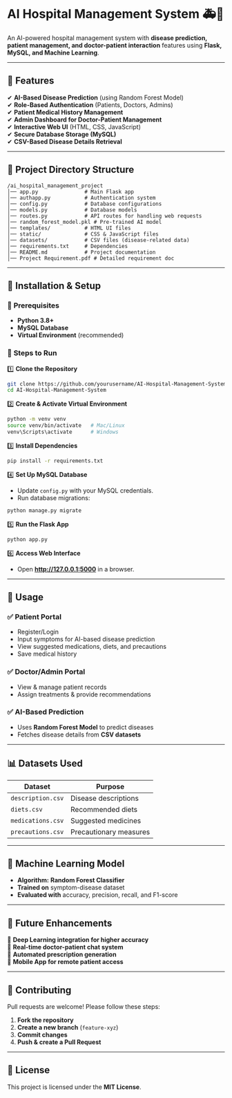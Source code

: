 # **AI Hospital Management System 🚑🧠**

An AI-powered hospital management system with **disease prediction, patient management, and doctor-patient interaction** features using **Flask, MySQL, and Machine Learning**.

---

## 📌 **Features**
✔ **AI-Based Disease Prediction** (using Random Forest Model)  
✔ **Role-Based Authentication** (Patients, Doctors, Admins)  
✔ **Patient Medical History Management**  
✔ **Admin Dashboard for Doctor-Patient Management**  
✔ **Interactive Web UI** (HTML, CSS, JavaScript)  
✔ **Secure Database Storage (MySQL)**  
✔ **CSV-Based Disease Details Retrieval**  

---

## 📁 **Project Directory Structure**
```
/ai_hospital_management_project
│── app.py               # Main Flask app
│── authapp.py           # Authentication system
│── config.py            # Database configurations
│── models.py            # Database models
│── routes.py            # API routes for handling web requests
│── random_forest_model.pkl # Pre-trained AI model
│── templates/           # HTML UI files
│── static/              # CSS & JavaScript files
│── datasets/            # CSV files (disease-related data)
│── requirements.txt     # Dependencies
│── README.md            # Project documentation
│── Project Requirement.pdf # Detailed requirement doc
```

---

## 🚀 **Installation & Setup**
### 🔹 **Prerequisites**
- **Python 3.8+**
- **MySQL Database**
- **Virtual Environment** (recommended)

### 🔹 **Steps to Run**
1️⃣ **Clone the Repository**
```bash
git clone https://github.com/yourusername/AI-Hospital-Management-System.git
cd AI-Hospital-Management-System
```
2️⃣ **Create & Activate Virtual Environment**
```bash
python -m venv venv
source venv/bin/activate   # Mac/Linux
venv\Scripts\activate      # Windows
```
3️⃣ **Install Dependencies**
```bash
pip install -r requirements.txt
```
4️⃣ **Set Up MySQL Database**
- Update `config.py` with your MySQL credentials.
- Run database migrations:
```bash
python manage.py migrate
```
5️⃣ **Run the Flask App**
```bash
python app.py
```
6️⃣ **Access Web Interface**
- Open **http://127.0.0.1:5000** in a browser.

---

## 🎯 **Usage**
### ✅ **Patient Portal**
- Register/Login
- Input symptoms for AI-based disease prediction
- View suggested medications, diets, and precautions
- Save medical history

### ✅ **Doctor/Admin Portal**
- View & manage patient records
- Assign treatments & provide recommendations

### ✅ **AI-Based Prediction**
- Uses **Random Forest Model** to predict diseases
- Fetches disease details from **CSV datasets**

---

## 📊 **Datasets Used**
| **Dataset**       | **Purpose** |
|-------------------|------------|
| `description.csv` | Disease descriptions |
| `diets.csv` | Recommended diets |
| `medications.csv` | Suggested medicines |
| `precautions.csv` | Precautionary measures |

---

## 🤖 **Machine Learning Model**
- **Algorithm:** **Random Forest Classifier**
- **Trained on** symptom-disease dataset
- **Evaluated with** accuracy, precision, recall, and F1-score

---

## 🚀 **Future Enhancements**
📌 **Deep Learning integration for higher accuracy**  
📌 **Real-time doctor-patient chat system**  
📌 **Automated prescription generation**  
📌 **Mobile App for remote patient access**  

---

## 🤝 **Contributing**
Pull requests are welcome! Please follow these steps:  
1. **Fork the repository**  
2. **Create a new branch** (`feature-xyz`)  
3. **Commit changes**  
4. **Push & create a Pull Request**  

---

## 📜 **License**
This project is licensed under the **MIT License**.  
